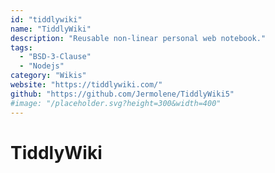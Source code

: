 ```yaml
---
id: "tiddlywiki"
name: "TiddlyWiki"
description: "Reusable non-linear personal web notebook."
tags:
  - "BSD-3-Clause"
  - "Nodejs"
category: "Wikis"
website: "https://tiddlywiki.com/"
github: "https://github.com/Jermolene/TiddlyWiki5"
#image: "/placeholder.svg?height=300&width=400"
---
```


# TiddlyWiki
